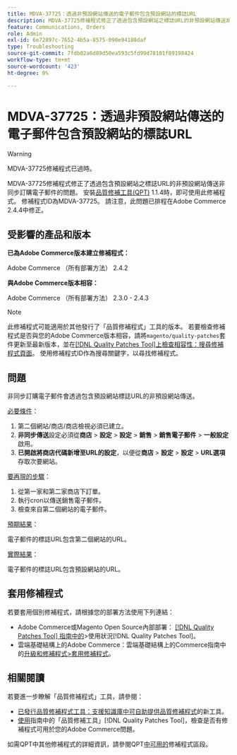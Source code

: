 ```yaml
---
title: MDVA-37725：透過非預設網站傳送的電子郵件包含預設網站的標誌URL
description: MDVA-37725修補程式修正了透過包含預設網站之標誌URL的非預設網站傳送非同步訂購電子郵件的問題。
feature: Communications, Orders
role: Admin
exl-id: 6e72897c-7652-4b5a-8575-090e94188daf
type: Troubleshooting
source-git-commit: 7fdb02a6d89d50ea593c5fd99d78101f89198424
workflow-type: tm+mt
source-wordcount: '423'
ht-degree: 0%

---
```


# MDVA-37725：透過非預設網站傳送的電子郵件包含預設網站的標誌URL

>[!WARNING]
>
> MDVA-37725修補程式已過時。

MDVA-37725修補程式修正了透過包含預設網站之標誌URL的非預設網站傳送非同步訂購電子郵件的問題。 安裝[品質修補工具(QPT)](https://experienceleague.adobe.com/en/docs/commerce-operations/tools/quality-patches-tool/quality-patches-tool-to-self-serve-quality-patches) 1.1.4時，即可使用此修補程式。 修補程式ID為MDVA-37725。 請注意，此問題已排程在Adobe Commerce 2.4.4中修正。

## 受影響的產品和版本

**已為Adobe Commerce版本建立修補程式：**

Adobe Commerce （所有部署方法） 2.4.2

**與Adobe Commerce版本相容：**

Adobe Commerce （所有部署方法） 2.3.0 - 2.4.3

>[!NOTE]
>
>此修補程式可能適用於其他發行了「品質修補程式」工具的版本。 若要檢查修補程式是否與您的Adobe Commerce版本相容，請將`magento/quality-patches`套件更新至最新版本，並在[[!DNL Quality Patches Tool]上檢查相容性：搜尋修補程式頁面](https://experienceleague.adobe.com/en/docs/commerce-operations/tools/quality-patches-tool/quality-patches-tool-to-self-serve-quality-patches)。 使用修補程式ID作為搜尋關鍵字，以尋找修補程式。

## 問題

非同步訂購電子郵件會透過包含預設網站標誌URL的非預設網站傳送。

<u>必要條件</u>：

1. 第二個網站/商店/商店檢視必須已建立。
1. **非同步傳送**&#x200B;設定必須從&#x200B;**商店** > **設定** > **設定** > **銷售** > **銷售電子郵件** > **一般設定**&#x200B;啟用。
1. **已開啟將商店代碼新增至URL的設定**，以便從&#x200B;**商店** > **設定** > **設定** > **URL選項**&#x200B;存取次要網站。

<u>要再現的步驟</u>：

1. 從第一家和第二家商店下訂單。
1. 執行cron以傳送銷售電子郵件。
1. 檢查來自第二個網站的電子郵件。

<u>預期結果</u>：

電子郵件的標誌URL包含第二個網站的URL。

<u>實際結果</u>：

電子郵件的標誌URL包含預設網站的URL。

## 套用修補程式

若要套用個別修補程式，請根據您的部署方法使用下列連結：

* Adobe Commerce或Magento Open Source內部部署： [[!DNL Quality Patches Tool] 指南中的](/help/tools/quality-patches-tool/usage.md)>使用狀況[!DNL Quality Patches Tool]。
* 雲端基礎結構上的Adobe Commerce：雲端基礎結構上的Commerce指南中的[升級和修補程式>套用修補程式](https://experienceleague.adobe.com/docs/commerce-cloud-service/user-guide/develop/upgrade/apply-patches.html)。

## 相關閱讀

若要進一步瞭解「品質修補程式」工具，請參閱：

* [已發行品質修補程式工具：支援知識庫中可自助提供品質修補程式](https://experienceleague.adobe.com/en/docs/commerce-operations/tools/quality-patches-tool/quality-patches-tool-to-self-serve-quality-patches)的新工具。
* [使用](/help/tools/quality-patches-tool/patches-available-in-qpt/check-patch-for-magento-issue-with-magento-quality-patches.md)指南中的「品質修補工具」[!DNL Quality Patches Tool]，檢查是否有修補程式可用於您的Adobe Commerce問題。

如需QPT中其他修補程式的詳細資訊，請參閱QPT[中可用的](https://experienceleague.adobe.com/tools/commerce-quality-patches/index.html)修補程式區段。
